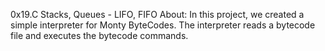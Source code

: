 0x19.C Stacks, Queues - LIFO, FIFO About: In this project, we created a simple interpreter for Monty ByteCodes. The interpreter reads a bytecode file and executes the bytecode commands.
